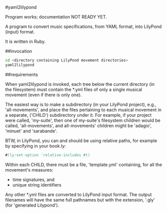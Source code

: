 #yaml2lilypond

Program works; documentation NOT READY YET.

A program to convert music specifications, from YAML format, into LilyPond (input) format.

It is written in Ruby.

##invocation

```bash
cd <directory containing LilyPond movement directories>
yaml2lilypond
```

##requirements

When yaml2lilypond is invoked, each tree below the current directory (in the filesystem) must contain the *.yml files of only a single musical movement (even if there is only one).

The easiest way is to make a subdirectory (in your LilyPond project), e.g., 'all-movements', and place the files pertaining to each musical movement in a separate, ('CHILD') subdirectory under it. For example, if your project were called, 'my-suite', then one of my-suite's filesystem children would be called, 'all-movements', and all-movements' children might be 'adagio', 'minuet' and 'sarabande'.

BTW, in LilyPond, you can and should be using relative paths, for example by specifying in your book.ly:

```lilypond
#(ly:set-option 'relative-includes #t)
```
Within each CHILD, there must be a file, 'template.yml' containing, for all the movement's measures:

* time signatures, and
* unique string identifiers

Any other *.yml files are converted to LilyPond input format. The output filenames will have the same full pathnames but with the extension, '.gly' (for 'generated Lilypond').

